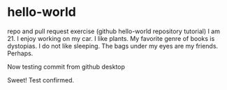 # hello-world
repo and pull request exercise (github hello-world repository tutorial)
I am 21. I enjoy working on my car. I like plants. My favorite genre of books is dystopias. I do not like sleeping. The bags under my eyes are my friends. Perhaps.

Now testing commit from github desktop

Sweet! Test confirmed.

